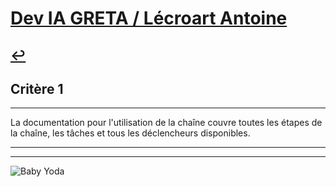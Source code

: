 
# [Dev IA GRETA / Lécroart Antoine](https://github.com/Dev-IA-2024/antoine.lecroart)

[↩️](..)
---

## Critère 1

---

La documentation pour l'utilisation de la chaîne couvre toutes les étapes de la chaîne, les tâches et tous les déclencheurs disponibles.

---
---
![Baby Yoda](https://images3.alphacoders.com/110/1108129.jpg)

